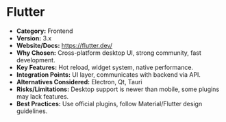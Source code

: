# Flutter

- **Category:** Frontend
- **Version:** 3.x
- **Website/Docs:** https://flutter.dev/
- **Why Chosen:** Cross-platform desktop UI, strong community, fast development.
- **Key Features:** Hot reload, widget system, native performance.
- **Integration Points:** UI layer, communicates with backend via API.
- **Alternatives Considered:** Electron, Qt, Tauri
- **Risks/Limitations:** Desktop support is newer than mobile, some plugins may lack features.
- **Best Practices:** Use official plugins, follow Material/Flutter design guidelines.
